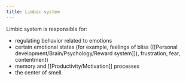 ```yaml
---
title: Limbic system
---
```


Limbic system is responsible for:
- regulating behavior related to emotions
- certain emotional states (for example, feelings of bliss ([[Personal development/Brain/Psychology/Reward system]]), frustration, fear, contentment)
- memory and [[Productivity/Motivation]] processes
- the center of smell.